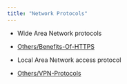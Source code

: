 ```yaml
---
title: "Network Protocols"
---
```

- Wide Area Network protocols
 - [Others/Benefits-Of-HTTPS](Others/Benefits-Of-HTTPS.md)
 
 - Local Area Network access protocol

- [Others/VPN-Protocols](Others/VPN-Protocols.md)
